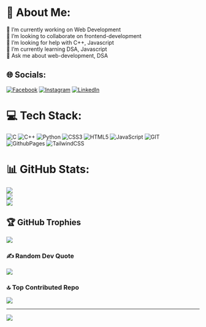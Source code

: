 # 💫 About Me:
🔭 I’m currently working on Web Development<br>👯 I’m looking to collaborate on frontend-development<br>🤝 I’m looking for help with C++, Javascript<br>🌱 I’m currently learning DSA, Javascript<br>💬 Ask me about web-development,  DSA


## 🌐 Socials:
[![Facebook](https://img.shields.io/badge/Facebook-%231877F2.svg?logo=Facebook&logoColor=white)](https://facebook.com/https://www.facebook.com/ranajit.dey.5249) [![Instagram](https://img.shields.io/badge/Instagram-%23E4405F.svg?logo=Instagram&logoColor=white)](https://instagram.com/https://www.instagram.com/ranajit_dey_2005/) [![LinkedIn](https://img.shields.io/badge/LinkedIn-%230077B5.svg?logo=linkedin&logoColor=white)](https://linkedin.com/in/https://www.linkedin.com/in/ranajit-dey-173314257/) 

# 💻 Tech Stack:
![C](https://img.shields.io/badge/c-%2300599C.svg?style=for-the-badge&logo=c&logoColor=white) ![C++](https://img.shields.io/badge/c++-%2300599C.svg?style=for-the-badge&logo=c%2B%2B&logoColor=white) ![Python](https://img.shields.io/badge/python-3670A0?style=for-the-badge&logo=python&logoColor=ffdd54) ![CSS3](https://img.shields.io/badge/css3-%231572B6.svg?style=for-the-badge&logo=css3&logoColor=white) ![HTML5](https://img.shields.io/badge/html5-%23E34F26.svg?style=for-the-badge&logo=html5&logoColor=white) ![JavaScript](https://img.shields.io/badge/javascript-%23323330.svg?style=for-the-badge&logo=javascript&logoColor=%23F7DF1E) ![GIT](https://img.shields.io/badge/Git-fc6d26?style=for-the-badge&logo=git&logoColor=white) ![GithubPages](https://img.shields.io/badge/github%20pages-121013?style=for-the-badge&logo=github&logoColor=white) ![TailwindCSS](https://img.shields.io/badge/tailwindcss-%2338B2AC.svg?style=for-the-badge&logo=tailwind-css&logoColor=white)
# 📊 GitHub Stats:
![](https://github-readme-stats.vercel.app/api?username=Ranajit2005&theme=dark&hide_border=false&include_all_commits=true&count_private=true)<br/>
![](https://github-readme-streak-stats.herokuapp.com/?user=Ranajit2005&theme=dark&hide_border=false)<br/>
![](https://github-readme-stats.vercel.app/api/top-langs/?username=Ranajit2005&theme=dark&hide_border=false&include_all_commits=true&count_private=true&layout=compact)

## 🏆 GitHub Trophies
![](https://github-profile-trophy.vercel.app/?username=Ranajit2005&theme=radical&no-frame=false&no-bg=true&margin-w=4)

### ✍️ Random Dev Quote
![](https://quotes-github-readme.vercel.app/api?type=horizontal&theme=radical)

### 🔝 Top Contributed Repo
![](https://github-contributor-stats.vercel.app/api?username=Ranajit2005&limit=5&theme=dark&combine_all_yearly_contributions=true)

---
[![](https://visitcount.itsvg.in/api?id=Ranajit2005&icon=0&color=0)](https://visitcount.itsvg.in)

